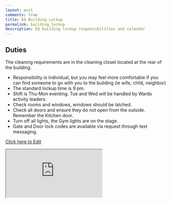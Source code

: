 ```yaml
---
layout: post
comments: true
title: EQ Building Lockup 
permalink: building_lockup
description: EQ building lockup responsibilities and calendar
---
```


## Duties
The cleaning requirements are in the cleaning closet located at the rear of the building.
- Responsibility is individual, but you may feel more comfortable if you can find someone to go with you to the building (ie wife, child, neighbor)
- The standard lockup time is 9 pm.
- Shift is Thu-Mon eventing. Tue and Wed will be handled by Wards activity leaders. 
- Check rooms and windows, windows should be latched.
- Check all doors and ensure they do not open from the outside.  Remember the Kitchen door.
- Turn off all lights, the Gym lights are on the stage.
- Gate and Door lock codes are available via request through text messaging.

[Click here to Edit](https://docs.google.com/spreadsheets/d/1rd24HDFj_VeaeLU6qsvSWkxT5FMkZ6DjFbzlD1DnXgg/edit#gid=0)

<iframe src="https://docs.google.com/spreadsheets/d/e/2PACX-1vRo6uI25gCRlqpIDAOmFEubD0VCIAL6TmP_fqsUDe4SM6PVmN9HmlkFQ9UDSGc9GslGCU3scvhdrOHj/pubhtml?widget=true&amp;headers=false style="width:100%; height:800px;i""></iframe>
